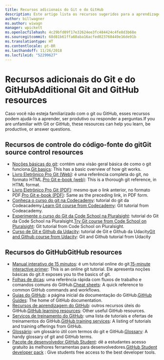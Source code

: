 ```yaml
---
title: Recursos adicionais do Git e do GitHub
description: Este artigo lista os recursos sugeridos para a aprendizagem do Git e do GitHub para contribuir para o docs.microsoft.com.
author: billwagner
ms.author: wiwagn
manager: wpickett
ms.openlocfilehash: 4c29bfd09f17e32624ee3fc484424c4fe8d3b68e
ms.sourcegitcommit: 68d81b61ffa60aba16acfed023760449e16de91b
ms.translationtype: HT
ms.contentlocale: pt-BR
ms.lasthandoff: 11/26/2018
ms.locfileid: "52299627"
---
```

# <a name="additional-git-and-github-resources"></a><span data-ttu-id="df418-103">Recursos adicionais do Git e do GitHub</span><span class="sxs-lookup"><span data-stu-id="df418-103">Additional Git and GitHub resources</span></span>

<span data-ttu-id="df418-104">Caso você não esteja familiarizado com o git ou GitHub, esses recursos podem ajudá-lo a aprender, ser produtivo ou responder a perguntas.</span><span class="sxs-lookup"><span data-stu-id="df418-104">If you are unfamiliar with Git or GitHub, these resources can help you learn, be productive, or answer questions.</span></span>

## <a name="git-source-control-resources"></a><span data-ttu-id="df418-105">Recursos de controle do código-fonte do git</span><span class="sxs-lookup"><span data-stu-id="df418-105">Git source control resources</span></span>

- <span data-ttu-id="df418-106">[Noções básicas do git](https://go.microsoft.com/fwlink/?linkid=853939): contém uma visão geral básica de como o git funciona.</span><span class="sxs-lookup"><span data-stu-id="df418-106">[Git basics](https://go.microsoft.com/fwlink/?linkid=853939): This has a basic overview of how git works.</span></span>
- <span data-ttu-id="df418-107">[Livro Eletrônico Pro Git (Web)](https://go.microsoft.com/fwlink/?linkid=853940): é uma referência completa do git, no formato HTML.</span><span class="sxs-lookup"><span data-stu-id="df418-107">[Pro Git e-book (web)](https://go.microsoft.com/fwlink/?linkid=853940): This is a thorough git reference, in HTML format.</span></span>
- <span data-ttu-id="df418-108">[Livro Eletrônico Pro Git (PDF)](https://progit2.s3.amazonaws.com/en/2016-03-22-f3531/progit-en.1084.pdf): mesmo que o link anterior, no formato PDF.</span><span class="sxs-lookup"><span data-stu-id="df418-108">[Pro Git e-book (PDF)](https://progit2.s3.amazonaws.com/en/2016-03-22-f3531/progit-en.1084.pdf): Same as the preceding link, in PDF form.</span></span>
- <span data-ttu-id="df418-109">[Conheça o curso do git na Codecademy](https://www.codecademy.com/learn/learn-git): tutorial do git da Codeacademy.</span><span class="sxs-lookup"><span data-stu-id="df418-109">[Learn Git course from Codecademy](https://www.codecademy.com/learn/learn-git): Git tutorial from Codeacademy.</span></span>
- <span data-ttu-id="df418-110">[Experimente o curso do Git da Code School na Pluralsight](https://www.pluralsight.com/courses/code-school-git-real): tutorial do Git da Code School na Pluralsight.</span><span class="sxs-lookup"><span data-stu-id="df418-110">[Try Git course from Code School on Pluralsight](https://www.pluralsight.com/courses/code-school-git-real): Git tutorial from Code School on Pluralsight.</span></span>
- <span data-ttu-id="df418-111">[Curso de Git e Github da Udacity](https://www.udacity.com/course/how-to-use-git-and-github--ud775): tutorial de Git e Github da Udacity</span><span class="sxs-lookup"><span data-stu-id="df418-111">[Git and Github course from Udacity](https://www.udacity.com/course/how-to-use-git-and-github--ud775): Git and Github tutorial from Udacity</span></span>

## <a name="github-resources"></a><span data-ttu-id="df418-112">Recursos do GitHub</span><span class="sxs-lookup"><span data-stu-id="df418-112">GitHub resources</span></span>

- <span data-ttu-id="df418-113">[Manual interativo de 15 minutos](https://try.github.io/): é um tutorial online do git.</span><span class="sxs-lookup"><span data-stu-id="df418-113">[15-minute interactive primer](https://try.github.io/): This is an online git tutorial.</span></span> <span data-ttu-id="df418-114">Ele apresenta noções básicas do git.</span><span class="sxs-lookup"><span data-stu-id="df418-114">It exposes you to the basics of git.</span></span>
- <span data-ttu-id="df418-115">[Folhas de dicas](https://go.microsoft.com/fwlink/?linkid=853941): uma referência rápida com fluxos de trabalho e comandos comuns do GitHub.</span><span class="sxs-lookup"><span data-stu-id="df418-115">[Cheat sheets](https://go.microsoft.com/fwlink/?linkid=853941): A quick reference to common GitHub commands and workflows.</span></span>
- <span data-ttu-id="df418-116">[Guias do GitHub](https://guides.github.com/): a página inicial da documentação do GitHub.</span><span class="sxs-lookup"><span data-stu-id="df418-116">[GitHub Guides](https://guides.github.com/): The home of GitHub documentation.</span></span>
- <span data-ttu-id="df418-117">[Recursos de aprendizagem do GitHub](https://help.github.com/articles/git-and-github-learning-resources/): outros recursos úteis do GitHub.</span><span class="sxs-lookup"><span data-stu-id="df418-117">[GitHub learning resources](https://help.github.com/articles/git-and-github-learning-resources/): Other useful GitHub resources.</span></span>
- <span data-ttu-id="df418-118">[Serviços de treinamento do GitHub](https://services.github.com/training/): uma lista de tutoriais e ofertas de treinamentos do GitHub.</span><span class="sxs-lookup"><span data-stu-id="df418-118">[GitHub training services](https://services.github.com/training/): A listing of tutorials and training offerings from GitHub.</span></span>
- <span data-ttu-id="df418-119">[Glossário](https://help.github.com/articles/github-glossary): um glossário útil com termos do git e GitHub.</span><span class="sxs-lookup"><span data-stu-id="df418-119">[Glossary](https://help.github.com/articles/github-glossary): A handy glossary of git and GitHub terms.</span></span>
- <span data-ttu-id="df418-120">[Pacote de desenvolvedor GitHub Student](https://education.github.com/pack): dê a estudantes acesso gratuito às melhores ferramentas para desenvolvedores.</span><span class="sxs-lookup"><span data-stu-id="df418-120">[GitHub Student developer pack](https://education.github.com/pack) : Give students free access to the best developer tools.</span></span>
